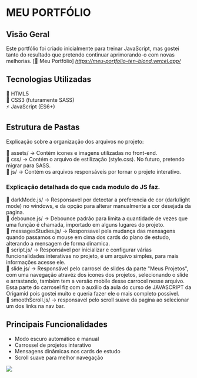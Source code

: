 # MEU PORTFÓLIO

## Visão Geral
Este portfólio foi criado inicialmente para treinar JavaScript, mas gostei tanto do resultado que pretendo continuar aprimorando-o com novas melhorias.
[🔗 Meu Portfólio] *https://meu-portfolio-ten-blond.vercel.app/*
                

## Tecnologias Utilizadas  
🔶 HTML5  
🎨 CSS3 (futuramente SASS)  
⚡ JavaScript (ES6+)

## Estrutura de Pastas
Explicação sobre a organização dos arquivos no projeto:

📂 assets/ → Contém ícones e imagens utilizadas no front-end.  
📂 css/ → Contém o arquivo de estilização (style.css). No futuro, pretendo migrar para SASS.  
📂 js/ → Contém os arquivos responsáveis por tornar o projeto interativo.  


### Explicação detalhada do que cada modulo do JS faz.

📄 darkMode.js/ → Responsavel por detectar a preferencia de cor (dark/light mode) no windows, e da opção para alterar manualmente a cor desejada da pagina.   
📄 debounce.js/ → Debounce padrão para limita a quantidade de vezes que uma função é chamada, importado em alguns lugares do projeto.    
📄 messagesStudies.js/ → Responsavel pela mudança das mensagens quando passamos o mouse em cima dos cards do plano de estudo, alterando a mensagem de forma dinamica.    
📄 script.js/ → Responsável por inicializar e configurar várias funcionalidades interativas no projeto, é um arquivo simples, para mais informações acesse ele.   
📄 slide.js/ → Responsável pelo carrosel de slides da parte "Meus Projetos", com uma navegação atravéz dos icones dos projetos, selecionando o slide e arrastando, também tem a versão mobile desse carrocel nesse arquivo. Essa parte do carrosel fiz com o auxilio da aula do curso de JAVASCRIPT da Origamid pois gostei muito e queria fazer ele o mais completo possivel.   
📄 smoothScroll.js/ → responsavel pelo scroll suave da pagina ao selecionar um dos links na nav bar.   

## Principais Funcionalidades  
- Modo escuro automático e manual     
- Carrossel de projetos interativo    
- Mensagens dinâmicas nos cards de estudo  
- Scroll suave para melhor navegação  

<a href="https://meu-portfolio-ten-blond.vercel.app/" target="_blank">
    <img src="https://img.shields.io/badge/Acessar%20Portfólio-28a745?style=for-the-badge&logo=github&logoColor=white">
</a>
